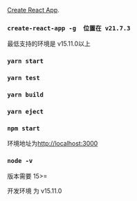 [Create React App](https://www.html.cn/create-react-app/docs/getting-started/).

### `create-react-app -g  位置在 v21.7.3`

最低支持的环境是  v15.11.0以上
### `yarn start`

### `yarn test`

### `yarn build`

### `yarn eject`


### `npm start`

环境地址为[http://localhost:3000](http://localhost:3000) 

### `node -v`
版本需要 15>=

开发环境 为 v15.11.0
